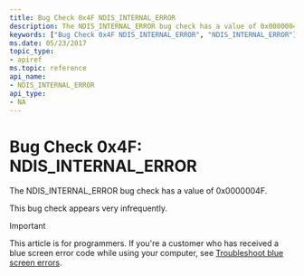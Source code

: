 ```yaml
---
title: Bug Check 0x4F NDIS_INTERNAL_ERROR
description: The NDIS_INTERNAL_ERROR bug check has a value of 0x0000004F.This bug check appears very infrequently.
keywords: ["Bug Check 0x4F NDIS_INTERNAL_ERROR", "NDIS_INTERNAL_ERROR"]
ms.date: 05/23/2017
topic_type:
- apiref
ms.topic: reference
api_name:
- NDIS_INTERNAL_ERROR
api_type:
- NA
---
```


# Bug Check 0x4F: NDIS\_INTERNAL\_ERROR


The NDIS\_INTERNAL\_ERROR bug check has a value of 0x0000004F.

This bug check appears very infrequently.

> [!IMPORTANT]
> This article is for programmers. If you're a customer who has received a blue screen error code while using your computer, see [Troubleshoot blue screen errors](https://www.windows.com/stopcode).


 

 




